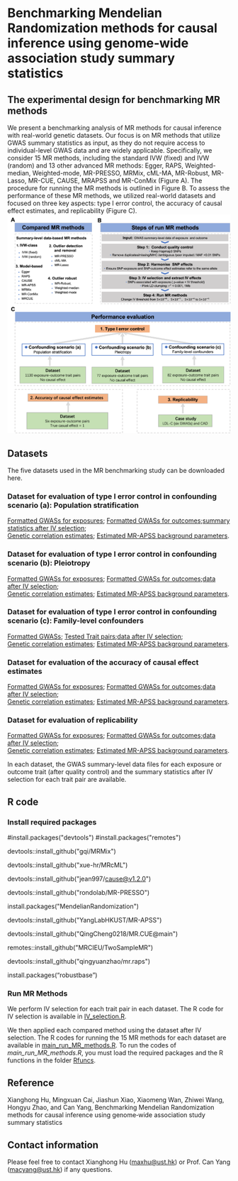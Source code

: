 # Benchmarking Mendelian Randomization methods for causal inference using genome‐wide association study summary statistics
## The experimental design for benchmarking MR methods
We present a benchmarking analysis of MR methods for causal inference with real-world genetic datasets. Our focus is on MR methods that utilize GWAS summary statistics as input, as they do not require access to individual-level GWAS data and are widely applicable. Specifically, we consider 15 MR methods, including the standard IVW (fixed) and IVW (random) and 13 other advanced MR methods: Egger, RAPS,  Weighted-median, Weighted-mode, MR-PRESSO, MRMix, cML-MA, MR-Robust, MR-Lasso, MR-CUE, CAUSE, MRAPSS and MR-ConMix (Figure A). The procedure for running the MR methods is outlined in Figure B.  To assess the performance of these MR methods, we utilized real-world datasets and focused on three key aspects: type I error control, the accuracy of causal effect estimates, and replicability (Figure C).
![My Image](BenchmarkingDesign.png)
## Datasets
The five datasets used in the MR benchmarking study can be downloaded here.
### Dataset for evaluation of type I error control in confounding scenario (a): Population stratification
[Formatted GWASs for exposures](); [Formatted GWASs for outcomes]();[summary statistics after IV selection]();  
[Genetic correlation estimates](); [Estimated MR-APSS background parameters]().

### Dataset for evaluation of type I error control in confounding scenario (b): Pleiotropy
[Formatted GWASs for exposures](); [Formatted GWASs for outcomes]();[data after IV selection]();  
[Genetic correlation estimates](); [Estimated MR-APSS background parameters]().

### Dataset for evaluation of type I error control in confounding scenario (c): Family-level confounders
[Formatted GWASs](); [Tested Trait pairs]();[data after IV selection]();  
[Genetic correlation estimates](); [Estimated MR-APSS background parameters]().

### Dataset for evaluation of the accuracy of causal effect estimates
[Formatted GWASs for exposures](); [Formatted GWASs for outcomes]();[data after IV selection]();  
[Genetic correlation estimates](); [Estimated MR-APSS background parameters]().

### Dataset for evaluation of replicability
[Formatted GWASs for exposures](); [Formatted GWASs for outcomes]();[data after IV selection]();  
[Genetic correlation estimates](); [Estimated MR-APSS background parameters]().


In each dataset, the GWAS summary-level data files for each exposure or outcome trait (after quality control) and the summary statistics after IV selection for each trait pair are available.

## R code
### Install required packages
#install.packages("devtools")
#install.packages("remotes")

devtools::install_github("gqi/MRMix")

devtools::install_github("xue-hr/MRcML")

devtools::install_github("jean997/cause@v1.2.0")

devtools::install_github("rondolab/MR-PRESSO")

install.packages("MendelianRandomization")

devtools::install_github("YangLabHKUST/MR-APSS")

devtools::install_github("QingCheng0218/MR.CUE@main")

remotes::install_github("MRCIEU/TwoSampleMR")

devtools::install_github("qingyuanzhao/mr.raps")

install.packages(“robustbase”)

### Run MR Methods
We perform IV selection for each trait pair in each dataset.
The R code for IV selection is available in [IV_selection.R](https://github.com/YangLabHKUST/MRbenchmarking/blob/main/IV_selection.R).

We then applied each compared method using the dataset after IV selection.
The R codes for running the 15 MR methods for each dataset are available in [main_run_MR_methods.R](https://github.com/YangLabHKUST/MRbenchmarking/blob/main/main_run_MR_methods.R).
To run the codes of *main_run_MR_methods.R*, you must load the required packages and the R functions in the folder [Rfuncs](https://github.com/YangLabHKUST/MRbenchmarking/tree/main/Rfuncs). 

## Reference
Xianghong Hu, Mingxuan Cai, Jiashun Xiao, Xiaomeng Wan, Zhiwei Wang, Hongyu Zhao, and Can Yang, Benchmarking Mendelian Randomization methods for causal inference using genome‐wide association study summary statistics

## Contact information
Please feel free to contact Xianghong Hu (maxhu@ust.hk) or Prof. Can Yang (macyang@ust.hk) if any questions.
